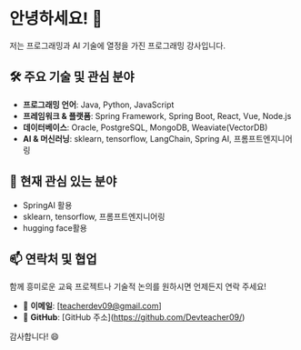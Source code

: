 # 안녕하세요! 👋

저는 프로그래밍과 AI 기술에 열정을 가진 프로그래밍 강사입니다.

## 🛠️ 주요 기술 및 관심 분야

* **프로그래밍 언어**: Java, Python, JavaScript
* **프레임워크 & 플랫폼**: Spring Framework, Spring Boot, React, Vue, Node.js
* **데이터베이스**: Oracle, PostgreSQL, MongoDB, Weaviate(VectorDB)
* **AI & 머신러닝**: sklearn, tensorflow, LangChain, Spring AI, 프롬프트엔지니어링

## 🚀 현재 관심 있는 분야

* SpringAI 활용
* sklearn, tensorflow, 프롬프트엔지니어링
* hugging face활용


## 📫 연락처 및 협업

함께 흥미로운 교육 프로젝트나 기술적 논의를 원하시면 언제든지 연락 주세요!

* 📧 **이메일**: \[teacherdev09@gmail.com]
* 📌 **GitHub**: \[GitHub 주소](https://github.com/Devteacher09/)

감사합니다! 😄

